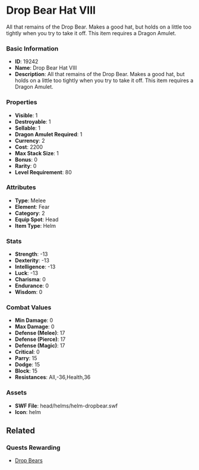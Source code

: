 # Drop Bear Hat VIII

All that remains of the Drop Bear. Makes a good hat, but holds on a little too tightly when you try to take it off. This item requires a Dragon Amulet.

### Basic Information

- **ID**: 19242
- **Name**: Drop Bear Hat VIII
- **Description**: All that remains of the Drop Bear. Makes a good hat, but holds on a little too tightly when you try to take it off. This item requires a Dragon Amulet.

### Properties

- **Visible**: 1
- **Destroyable**: 1
- **Sellable**: 1
- **Dragon Amulet Required**: 1
- **Currency**: 2
- **Cost**: 2200
- **Max Stack Size**: 1
- **Bonus**: 0
- **Rarity**: 0
- **Level Requirement**: 80

### Attributes

- **Type**: Melee
- **Element**: Fear
- **Category**: 2
- **Equip Spot**: Head
- **Item Type**: Helm

### Stats

- **Strength**: -13
- **Dexterity**: -13
- **Intelligence**: -13
- **Luck**: -13
- **Charisma**: 0
- **Endurance**: 0
- **Wisdom**: 0

### Combat Values

- **Min Damage**: 0
- **Max Damage**: 0
- **Defense (Melee)**: 17
- **Defense (Pierce)**: 17
- **Defense (Magic)**: 17
- **Critical**: 0
- **Parry**: 15
- **Dodge**: 15
- **Block**: 15
- **Resistances**: All,-36,Health,36

### Assets

- **SWF File**: head/helms/helm-dropbear.swf
- **Icon**: helm

## Related

### Quests Rewarding

- [Drop Bears](../quests/1659-drop-bears.md)

